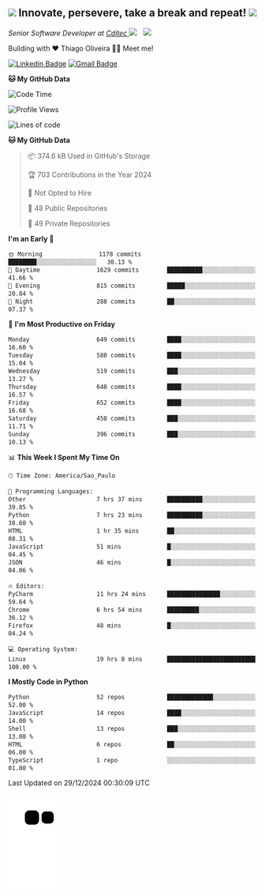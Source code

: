 <h2><img src="https://emojis.slackmojis.com/emojis/images/1531849430/4246/blob-sunglasses.gif?1531849430" width="30"/> Innovate, persevere, take a break and repeat! <img src="https://media.giphy.com/media/12oufCB0MyZ1Go/giphy.gif" width="50"></h2>
<img align='right' src="https://media.giphy.com/media/M9gbBd9nbDrOTu1Mqx/giphy.gif" width="230">
<p><em>Senior Software Developer at <a href="https://www.cditec.com.br/">Cditec
</a><img src="https://media.giphy.com/media/WUlplcMpOCEmTGBtBW/giphy.gif" width="30"> 
</em></p>



Building with ❤️ Thiago Oliveira 👋🏽 Meet me!

[![Linkedin Badge](https://img.shields.io/badge/-Thiago-blue?style=flat-square&logo=Linkedin&logoColor=white&link=https://www.linkedin.com/in/tgmarinho/)](https://www.linkedin.com/in/thiagoceconelo/) 
[![Gmail Badge](https://img.shields.io/badge/-thiceconelo@gmail.com-c14438?style=flat-square&logo=Gmail&logoColor=white&link=mailto:thiceconelo@gmail.com)](mailto:thiceconelo@gmail.com)

</em></p>

<!-- <span style="height ">
![Anurag's GitHub stats](https://github-readme-stats.vercel.app/api?username=arthurspk&show_icons=true&theme=tokyonight)
</span> -->

**🐱 My GitHub Data** 
<!--START_SECTION:waka-->
![Code Time](http://img.shields.io/badge/Code%20Time-2%2C339%20hrs%2055%20mins-blue)

![Profile Views](http://img.shields.io/badge/Profile%20Views-0-blue)

![Lines of code](https://img.shields.io/badge/From%20Hello%20World%20I%27ve%20Written-5.3%20million%20lines%20of%20code-blue)

**🐱 My GitHub Data** 

> 📦 374.6 kB Used in GitHub's Storage 
 > 
> 🏆 703 Contributions in the Year 2024
 > 
> 🚫 Not Opted to Hire
 > 
> 📜 48 Public Repositories 
 > 
> 🔑 49 Private Repositories 
 > 
**I'm an Early 🐤** 

```text
🌞 Morning                1178 commits        ████████░░░░░░░░░░░░░░░░░   30.13 % 
🌆 Daytime                1629 commits        ██████████░░░░░░░░░░░░░░░   41.66 % 
🌃 Evening                815 commits         █████░░░░░░░░░░░░░░░░░░░░   20.84 % 
🌙 Night                  288 commits         ██░░░░░░░░░░░░░░░░░░░░░░░   07.37 % 
```
📅 **I'm Most Productive on Friday** 

```text
Monday                   649 commits         ████░░░░░░░░░░░░░░░░░░░░░   16.60 % 
Tuesday                  588 commits         ████░░░░░░░░░░░░░░░░░░░░░   15.04 % 
Wednesday                519 commits         ███░░░░░░░░░░░░░░░░░░░░░░   13.27 % 
Thursday                 648 commits         ████░░░░░░░░░░░░░░░░░░░░░   16.57 % 
Friday                   652 commits         ████░░░░░░░░░░░░░░░░░░░░░   16.68 % 
Saturday                 458 commits         ███░░░░░░░░░░░░░░░░░░░░░░   11.71 % 
Sunday                   396 commits         ███░░░░░░░░░░░░░░░░░░░░░░   10.13 % 
```


📊 **This Week I Spent My Time On** 

```text
🕑︎ Time Zone: America/Sao_Paulo

💬 Programming Languages: 
Other                    7 hrs 37 mins       ██████████░░░░░░░░░░░░░░░   39.85 % 
Python                   7 hrs 23 mins       ██████████░░░░░░░░░░░░░░░   38.60 % 
HTML                     1 hr 35 mins        ██░░░░░░░░░░░░░░░░░░░░░░░   08.31 % 
JavaScript               51 mins             █░░░░░░░░░░░░░░░░░░░░░░░░   04.45 % 
JSON                     46 mins             █░░░░░░░░░░░░░░░░░░░░░░░░   04.06 % 

🔥 Editors: 
PyCharm                  11 hrs 24 mins      ███████████████░░░░░░░░░░   59.64 % 
Chrome                   6 hrs 54 mins       █████████░░░░░░░░░░░░░░░░   36.12 % 
Firefox                  48 mins             █░░░░░░░░░░░░░░░░░░░░░░░░   04.24 % 

💻 Operating System: 
Linux                    19 hrs 8 mins       █████████████████████████   100.00 % 
```

**I Mostly Code in Python** 

```text
Python                   52 repos            █████████████░░░░░░░░░░░░   52.00 % 
JavaScript               14 repos            ████░░░░░░░░░░░░░░░░░░░░░   14.00 % 
Shell                    13 repos            ███░░░░░░░░░░░░░░░░░░░░░░   13.00 % 
HTML                     6 repos             ██░░░░░░░░░░░░░░░░░░░░░░░   06.00 % 
TypeScript               1 repo              ░░░░░░░░░░░░░░░░░░░░░░░░░   01.00 % 
```




 Last Updated on 29/12/2024 00:30:09 UTC
<!--END_SECTION:waka-->

![Snake animation](https://github.com/rafaballerini/rafaballerini/blob/output/github-contribution-grid-snake.svg)


<!---
ceconelo/ceconelo is a ✨ special ✨ repository because its `README.md` (this file) appears on your GitHub profile.
You can click the Preview link to take a look at your changes.
--->
